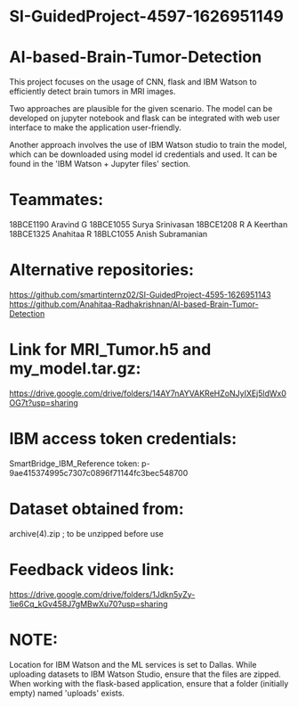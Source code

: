 # SI-GuidedProject-4597-1626951149
# AI-based-Brain-Tumor-Detection

This project focuses on the usage of CNN, flask and IBM Watson to efficiently detect brain tumors in MRI images. 

Two approaches are plausible for the given scenario. The model can be developed on jupyter notebook and flask can be integrated with web user interface to make the application user-friendly. 

Another approach involves the use of IBM Watson studio to train the model, which can be downloaded using model id credentials and used. It can be found in the 'IBM Watson + Jupyter files' section. 

# Teammates:
18BCE1190 Aravind G
18BCE1055 Surya Srinivasan
18BCE1208 R A Keerthan
18BCE1325 Anahitaa R
18BLC1055 Anish Subramanian

# Alternative repositories:

https://github.com/smartinternz02/SI-GuidedProject-4595-1626951143
https://github.com/Anahitaa-Radhakrishnan/AI-based-Brain-Tumor-Detection 

# Link for MRI_Tumor.h5 and my_model.tar.gz:

https://drive.google.com/drive/folders/14AY7nAYVAKReHZoNJyIXEj5ldWx0OG7t?usp=sharing


# IBM access token credentials:

SmartBridge_IBM_Reference   token: p-9ae415374995c7307c0896f71144fc3bec548700


# Dataset obtained from: 

archive(4).zip ; to be unzipped before use

# Feedback videos link:
https://drive.google.com/drive/folders/1Jdkn5yZy-1ie6Cq_kGv458J7gMBwXu70?usp=sharing

# NOTE: 
Location for IBM Watson and the ML services is set to Dallas. While uploading datasets to IBM Watson Studio, ensure that the files are zipped.
When working with the flask-based application, ensure that a folder (initially empty) named 'uploads' exists. 
